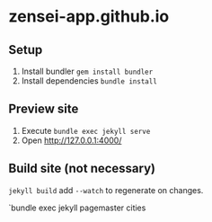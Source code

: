 # zensei-app.github.io


## Setup

1. Install bundler `gem install bundler`
2. Install dependencies `bundle install`


## Preview site

1. Execute `bundle exec jekyll serve`
2. Open http://127.0.0.1:4000/

## Build site (not necessary)

`jekyll build` add `--watch` to regenerate on changes.

`bundle exec jekyll pagemaster cities
